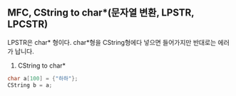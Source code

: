 ## MFC, CString to char*(문자열 변환, LPSTR, LPCSTR)
LPSTR은  char* 형이다. char*형을 CString형에다 넣으면 들어가지만 반대로는 에러가 납니다.

1. CString to char* 
```c
char a[100] = {"하하"};
CString b = a;
```
